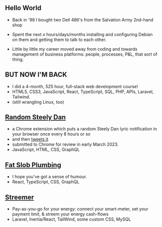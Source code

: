 ## Hello World

- Back in '98 I bought two Dell 486's from the Salvation Army 2nd-hand shop

- Spent the next *x* hours/days/months installing and configuring Debian on them and getting them to talk to each other.

- Little by little my career moved away from coding and towards management of business platforms: people, processes, P&L, that sort of thing.

## BUT NOW I'M BACK

- I did a 4-month, 525 hour, full-stack web development course!
- HTML5, CSS3, JavaScript, React, TypeScript, SQL, PHP, APIs, Laravel, Tailwind.
- (still wrangling Linux, too)

## [Random Steely Dan](https://github.com/headexpanded/random_steely_dan)

- a Chrome extension which puts a random Steely Dan lyric notification in your browser once every 8 hours or so
- and then [tweets it](https://twitter.com/randomsteelydan)
- submitted to Chrome for review in early March 2023.
- JavaScript, HTML, CSS, GraphQL

## [Fat Slob Plumbing](https://github.com/headexpanded/fat_slob_plumbing)

- I hope you've got a sense of humour.
- React, TypeScript, CSS, GraphQL

## [Streemer](https://github.com/headexpanded/streemer)

- Pay-as-you-go for your energy: connect your smart-meter, set your payment limit, & streem your energy cash-flows
- Laravel, Inertia/React, TailWind, some custom CSS, MySQL

<!---
headexpanded/headexpanded is a ✨ special ✨ repository because its `README.md` (this file) appears on your GitHub profile.
You can click the Preview link to take a look at your changes.
--->
